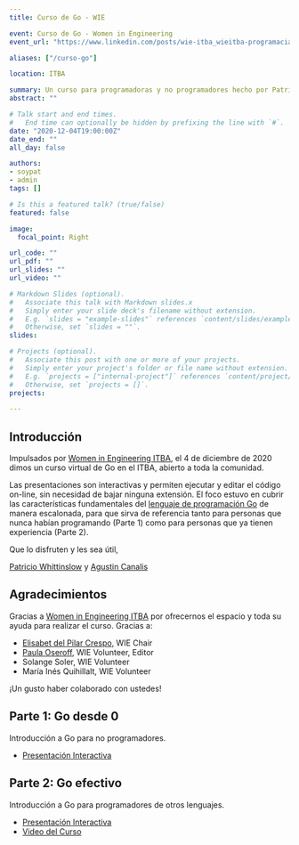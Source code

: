 ```yaml
---
title: Curso de Go - WIE

event: Curso de Go - Women in Engineering
event_url: "https://www.linkedin.com/posts/wie-itba_wieitba-programaciaejn-programming-activity-6738198648540184576-7aT8"

aliases: ["/curso-go"]

location: ITBA

summary: Un curso para programadoras y no programadores hecho por Patricio Whittinslow ([@soypat](https://github.com/soypat)), @acanalis, y [Women in Engineering ITBA](https://www.linkedin.com/company/wie-itba/).
abstract: ""

# Talk start and end times.
#   End time can optionally be hidden by prefixing the line with `#`.
date: "2020-12-04T19:00:00Z"
date_end: ""
all_day: false

authors: 
- soypat
- admin
tags: []

# Is this a featured talk? (true/false)
featured: false

image:
  focal_point: Right

url_code: ""
url_pdf: ""
url_slides: ""
url_video: ""

# Markdown Slides (optional).
#   Associate this talk with Markdown slides.x
#   Simply enter your slide deck's filename without extension.
#   E.g. `slides = "example-slides"` references `content/slides/example-slides.md`.
#   Otherwise, set `slides = ""`.
slides:

# Projects (optional).
#   Associate this post with one or more of your projects.
#   Simply enter your project's folder or file name without extension.
#   E.g. `projects = ["internal-project"]` references `content/project/deep-learning/index.md`.
#   Otherwise, set `projects = []`.
projects:

---
```


## Introducción

Impulsados por [Women in Engineering ITBA](https://www.linkedin.com/company/wie-itba/), el 4 de diciembre de 2020 dimos un curso virtual de Go en el ITBA, abierto a toda la comunidad.

Las presentaciones son interactivas y permiten ejecutar y editar el código on-line, sin necesidad de bajar ninguna extensión. El foco estuvo en cubrir las características fundamentales del [lenguaje de programación Go](https://go.dev) de manera escalonada, para que sirva de referencia tanto para personas que nunca habían programando (Parte 1) como para personas que ya tienen experiencia (Parte 2). 

Que lo disfruten y les sea útil,

[Patricio Whittinslow](https://github.com/soypat) y [Agustin Canalis](https://github.com/acanalis)

## Agradecimientos

Gracias a [Women in Engineering ITBA](https://www.linkedin.com/company/wie-itba/) por ofrecernos el espacio y toda su ayuda para realizar el curso. Gracias a: 

* [Elisabet del Pilar Crespo](https://www.linkedin.com/in/elisabet-del-pilar-crespo/), WIE Chair
* [Paula Oseroff](https://www.linkedin.com/in/paula-oseroff/), WIE Volunteer, Editor
* Solange Soler, WIE Volunteer
* María Inés Quihillalt, WIE Volunteer

¡Un gusto haber colaborado con ustedes!

## Parte 1: Go desde 0

Introducción a Go para no programadores.

* [Presentación Interactiva](go-desde-cero.html)

## Parte 2: Go efectivo 

Introducción a Go para programadores de otros lenguajes.

* [Presentación Interactiva](go-efectivo.html)
* [Video del Curso](https://www.youtube.com/watch?v=YK3z_mjS2JQ) 



